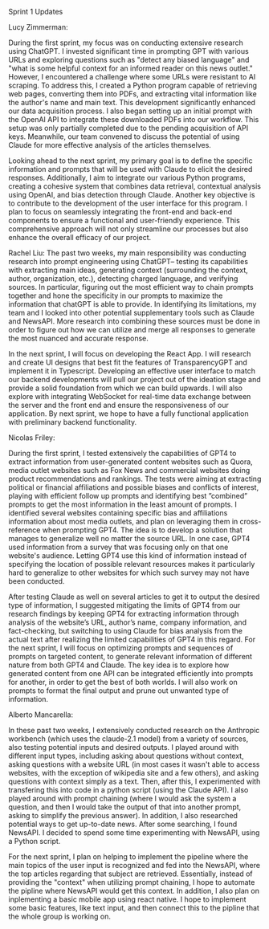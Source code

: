 Sprint 1 Updates

Lucy Zimmerman: 

During the first sprint, my focus was on conducting extensive research using ChatGPT. I invested significant time in prompting GPT with various URLs and exploring questions such as "detect any biased language" and "what is some helpful context for an informed reader on this news outlet." However, I encountered a challenge where some URLs were resistant to AI scraping. To address this, I created a Python program capable of retrieving web pages, converting them into PDFs, and extracting vital information like the author's name and main text. This development significantly enhanced our data acquisition process. I also began setting up an initial prompt with the OpenAI API to integrate these downloaded PDFs into our workflow. This setup was only partially completed due to the pending acquisition of API keys. Meanwhile, our team convened to discuss the potential of using Claude for more effective analysis of the articles themselves.

Looking ahead to the next sprint, my primary goal is to define the specific information and prompts that will be used with Claude to elicit the desired responses. Additionally, I aim to integrate our various Python programs, creating a cohesive system that combines data retrieval, contextual analysis using OpenAI, and bias detection through Claude. Another key objective is to contribute to the development of the user interface for this program. I plan to focus on seamlessly integrating the front-end and back-end components to ensure a functional and user-friendly experience. This comprehensive approach will not only streamline our processes but also enhance the overall efficacy of our project.

Rachel Liu:
The past two weeks, my main responsibility was conducting research into prompt engineering using ChatGPT– testing its capabilities with extracting main ideas, generating context (surrounding the context, author, organization, etc.), detecting charged language, and verifying sources. In particular, figuring out the most efficient way to chain prompts together and hone the specificity in our prompts to maximize the information that chatGPT is able to provide. In identifying its limitations, my team and I looked into other potential supplementary tools such as Claude and NewsAPI. More research into combining these sources must be done in order to figure out how we can utilize and merge all responses to generate the most nuanced and accurate response. 

In the next sprint, I will focus on developing the React App. I will research and create UI designs that best fit the features of TransparencyGPT and implement it in Typescript. Developing an effective user interface to match our backend developments will pull our project out of the ideation stage and provide a solid foundation from which we can build upwards. I will also explore with integrating WebSocket for real-time data exchange between the server and the front end and ensure the responsiveness of our application. By next sprint, we hope to have a fully functional application with preliminary backend functionality.

Nicolas Friley:

During the first sprint, I tested extensively the capabilities of GPT4 to extract information from user-generated content websites such as Quora, media outlet websites such as Fox News and commercial websites doing product recommendations and rankings. The tests were aiming at extracting political or financial affiliations and possible biases and conflicts of interest, playing with efficient follow up prompts and identifying best ”combined” prompts to get the most information in the least amount of prompts. I identified several websites containing specific bias and affiliations information about most media outlets, and plan on leveraging them in cross-reference when prompting GPT4. The idea is to develop a solution that manages to generalize well no matter the source URL. In one case, GPT4 used information from a survey that was focusing only on that one website's audience. Letting GPT4 use this kind of information instead of specifying the location of possible relevant resources makes it particularly hard to generalize to other websites for which such survey may not have been conducted.

After testing Claude as well on several articles to get it to output the desired type of information, I suggested mitigating the limits of GPT4 from our research findings by keeping GPT4 for extracting information through analysis of the website’s URL, author’s name, company information, and fact-checking, but switching to using Claude for bias analysis from the actual text after realizing the limited capabilities of GPT4 in this regard. For the next sprint, I will focus on optimizing prompts and sequences of prompts on targeted content, to generate relevant information of different nature from both GPT4 and Claude. The key idea is to explore how generated content from one API can be integrated efficiently into prompts for another, in order to get the best of both worlds. I will also work on prompts to format the final output and prune out unwanted type of information.


Alberto Mancarella:

In these past two weeks, I extensively conducted research on the Anthropic workbench (which uses the claude-2.1 model) from a variety of sources, also testing potential inputs and desired outputs. I played around with different input types, including asking about questions without context, asking questions with a website URL (in most cases it wasn't able to access websites, with the exception of wikipedia site and a few others), and asking questions with context simply as a text. Then, after this, I experimented with transfering this into code in a python script (using the Claude API). I also played around with prompt chaining (where I would ask the system a question, and then I would take the output of that into another prompt, asking to simplify the previous answer). In addition, I also researched potential ways to get up-to-date news. After some searching, I found NewsAPI. I decided to spend some time experimenting with NewsAPI, using a Python script. 

For the next sprint, I plan on helping to implement the pipeline where the main topics of the user input is recognized and fed into the NewsAPI, where the top articles regarding that subject are retrieved. Essentially, instead of providing the "context" when utilizing prompt chaining, I hope to automate the pipline where NewsAPI would get this context. In addition, I also plan on inplementing a basic mobile app using react native. I hope to implement some basic features, like text input, and then connect this to the pipline that the whole group is working on. 

